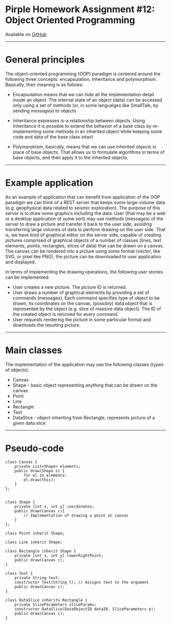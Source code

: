 # Pirple Homework Assignment #12: Object Oriented Programming

Available on  [GitHub](https://github.com/vaefremov/PirpleHW_12)

---

# General principles

The object-oriented programming (OOP) paradigm is centered around the following three concepts: encapsulation,
inheritance and polymorphism. Basically, their meaning is as follows:

* Encapsulation means that we can hide all the implementation detail inside an object. The internal
state of an object (data) can be accessed only using a set of methods (or, in some langualges like SmallTalk,
by sending _messages_) to objects

* Inheritance expresses is-a relationship between objects. Using inheritance it is possible to
extend the behavior of a base class by re-implementing some methods in an inherited object
 while keeping some code and data of the base class intact

 * Polymorphism, basically, means that we can use inherited objects in place of base objects. 
 That allows us to formulate algorithms in terms of base objects, and then apply it to the 
 inherited objects.

---

 # Example application

As an example of application that can benefit from application of the OOP paradigm we can think of 
a REST server that keeps some large-volume data (e.g. geophysical data related to seismic exploration).
The purpose of this server is to draw some graphics including the data. User (that may be a web or
a desktop application of some sort) may use methods (messages) of the server to draw a picture and
transfer it back to the user side, avoiding transferring large volumes of data to perform drawing on the 
user side. That is, we have kind of graphical editor on the server side, capable of creating pictures
comprised of graphical objects of a number of classes (lines, text elements, points, rectangles,
slices of data) that can be drawn on a canvas. The canvas can be rendered into a picture using some
format (vector, like SVG, or pixel like PNG), the picture can be downloaded to user application and 
displayed.

In terms of implementing the drawing operations, the following user stories can be implemented:

* User creates a new picture. The picture ID is returned.
* User draws a number of graphical elements by providing a set of commands (messages). Each command
specifies type of object to be drawn, its coordinates on the canvas, (possibly) data object that
is represented by the object (e.g. slice of massive data object). The ID of the created object is returned
for every command.
* User requests rendering the picture in some particular format and downloads the resulting picture.

---

# Main classes

The implementation of the application may use the following classes (types of objects):

* Canvas
* Shape - basic object representing anything that can be drawn on the canvas
* Point
* Line
* Rectangle
* Text
* DataSlice - object inheriting from Rectangle, represents picture of a given data slice

---

# Pseudo-code

    class Canvas {
        private List<Shape> elements;
        public draw(Shape s) {
            for el in elements:
            el.draw(this);
        }
    };


    class Shape {
        private [int x, int y] coordinates;
        public draw(Canvas c){
            // Implementation of drawing a point on canvas
        } 
    };

    class Point inherit Shape;

    class Line inherit Shape;

    class Rectangle inherit Shape {
        private [int x, int y] lowerRightPoint;
        public draw(Canvas c);
    }

    class Text {
        private String text;
        constructor Text(String t); // Assigns text to the argument
        public draw(Canvas c);
    }

    class DataSlice inherits Rectangle {
        private SliceParameters sliceParams;
        constructor DataSlice(DataObjectID dataID, SliceParameters p);
        public draw(Canvas c);
    }

